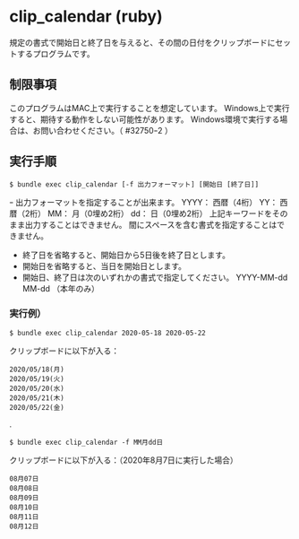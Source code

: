 # clip_calendar (ruby)

規定の書式で開始日と終了日を与えると、その間の日付をクリップボードにセットするプログラムです。

## 制限事項

このプログラムはMAC上で実行することを想定しています。
Windows上で実行すると、期待する動作をしない可能性があります。
Windows環境で実行する場合は、お問い合わせください。（ #32750ｰ2 ）

## 実行手順

    $ bundle exec clip_calendar [-f 出力フォーマット] [開始日 [終了日]]


ｰ 出力フォーマットを指定することが出来ます。
  YYYY： 西暦（4桁）
  YY：   西暦（2桁）
  MM：   月（0埋め2桁）
  dd：   日（0埋め2桁）
上記キーワードをそのまま出力することはできません。
間にスペースを含む書式を指定することはできません。

- 終了日を省略すると、開始日から5日後を終了日とします。
- 開始日を省略すると、当日を開始日とします。
- 開始日、終了日は次のいずれかの書式で指定してください。
  YYYY-MM-dd
  MM-dd    （本年のみ）



### 実行例）

    $ bundle exec clip_calendar 2020-05-18 2020-05-22

クリップボードに以下が入る：

    2020/05/18(月)
    2020/05/19(火)
    2020/05/20(水)
    2020/05/21(木)
    2020/05/22(金)
.

    $ bundle exec clip_calendar -f MM月dd日

クリップボードに以下が入る：（2020年8月7日に実行した場合）

    08月07日
    08月08日
    08月09日
    08月10日
    08月11日
    08月12日
